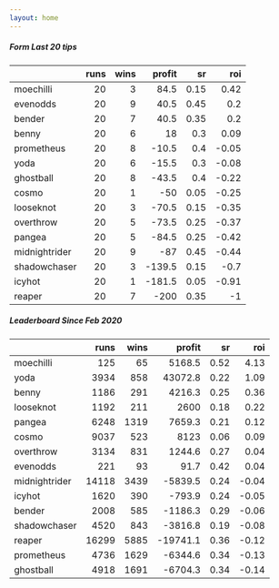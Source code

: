 ```yaml
---   
layout: home   
---   
```



##### Form Last 20 tips   

|               |   runs |   wins |   profit |   sr |   roi |
|:--------------|-------:|-------:|---------:|-----:|------:|
| moechilli     |     20 |      3 |     84.5 | 0.15 |  0.42 |
| evenodds      |     20 |      9 |     40.5 | 0.45 |  0.2  |
| bender        |     20 |      7 |     40.5 | 0.35 |  0.2  |
| benny         |     20 |      6 |     18   | 0.3  |  0.09 |
| prometheus    |     20 |      8 |    -10.5 | 0.4  | -0.05 |
| yoda          |     20 |      6 |    -15.5 | 0.3  | -0.08 |
| ghostball     |     20 |      8 |    -43.5 | 0.4  | -0.22 |
| cosmo         |     20 |      1 |    -50   | 0.05 | -0.25 |
| looseknot     |     20 |      3 |    -70.5 | 0.15 | -0.35 |
| overthrow     |     20 |      5 |    -73.5 | 0.25 | -0.37 |
| pangea        |     20 |      5 |    -84.5 | 0.25 | -0.42 |
| midnightrider |     20 |      9 |    -87   | 0.45 | -0.44 |
| shadowchaser  |     20 |      3 |   -139.5 | 0.15 | -0.7  |
| icyhot        |     20 |      1 |   -181.5 | 0.05 | -0.91 |
| reaper        |     20 |      7 |   -200   | 0.35 | -1    |

##### Leaderboard Since Feb 2020   

|               |   runs |   wins |   profit |   sr |   roi |
|:--------------|-------:|-------:|---------:|-----:|------:|
| moechilli     |    125 |     65 |   5168.5 | 0.52 |  4.13 |
| yoda          |   3934 |    858 |  43072.8 | 0.22 |  1.09 |
| benny         |   1186 |    291 |   4216.3 | 0.25 |  0.36 |
| looseknot     |   1192 |    211 |   2600   | 0.18 |  0.22 |
| pangea        |   6248 |   1319 |   7659.3 | 0.21 |  0.12 |
| cosmo         |   9037 |    523 |   8123   | 0.06 |  0.09 |
| overthrow     |   3134 |    831 |   1244.6 | 0.27 |  0.04 |
| evenodds      |    221 |     93 |     91.7 | 0.42 |  0.04 |
| midnightrider |  14118 |   3439 |  -5839.5 | 0.24 | -0.04 |
| icyhot        |   1620 |    390 |   -793.9 | 0.24 | -0.05 |
| bender        |   2008 |    585 |  -1186.3 | 0.29 | -0.06 |
| shadowchaser  |   4520 |    843 |  -3816.8 | 0.19 | -0.08 |
| reaper        |  16299 |   5885 | -19741.1 | 0.36 | -0.12 |
| prometheus    |   4736 |   1629 |  -6344.6 | 0.34 | -0.13 |
| ghostball     |   4918 |   1691 |  -6704.3 | 0.34 | -0.14 |